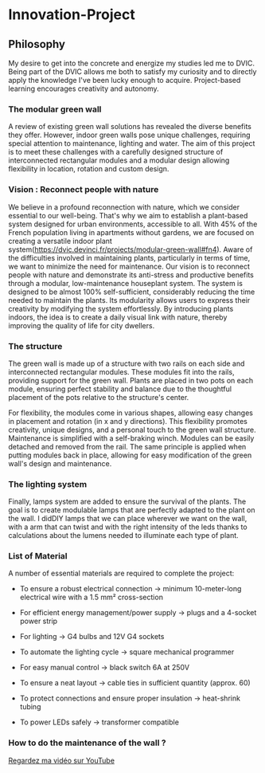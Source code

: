 # Innovation-Project

## Philosophy 

My desire to get into the concrete and energize my studies led me to DVIC. Being part of the DVIC allows me both to satisfy my curiosity and to directly apply the knowledge I've been lucky enough to acquire. Project-based learning encourages creativity and autonomy. 

### The modular green wall 

A review of existing green wall solutions has revealed the diverse benefits they offer. However, indoor green walls pose unique challenges, requiring special attention to maintenance, lighting and water. The aim of this project is to meet these challenges with a carefully designed structure of interconnected rectangular modules and a modular design allowing flexibility in location, rotation and custom design.

### Vision : Reconnect people with nature

We believe in a profound reconnection with nature, which we consider essential to our well-being. That's why we aim to establish a plant-based system designed for urban environments, accessible to all. With 45% of the French population living in apartments without gardens, we are focused on creating a versatile indoor plant system(https://dvic.devinci.fr/projects/modular-green-wall#fn4). Aware of the difficulties involved in maintaining plants, particularly in terms of time, we want to minimize the need for maintenance. Our vision is to reconnect people with nature and demonstrate its anti-stress and productive benefits through a modular, low-maintenance houseplant system. The system is designed to be almost 100% self-sufficient, considerably reducing the time needed to maintain the plants. Its modularity allows users to express their creativity by modifying the system effortlessly. By introducing plants indoors, the idea is to create a daily visual link with nature, thereby improving the quality of life for city dwellers.

### The structure

The green wall is made up of a structure with two rails on each side and interconnected rectangular modules. These modules fit into the rails, providing support for the green wall. Plants are placed in two pots on each module, ensuring perfect stability and balance due to the thoughtful placement of the pots relative to the structure's center.

For flexibility, the modules come in various shapes, allowing easy changes in placement and rotation (in x and y directions). This flexibility promotes creativity, unique designs, and a personal touch to the green wall structure. Maintenance is simplified with a self-braking winch. Modules can be easily detached and removed from the rail. The same principle is applied when putting modules back in place, allowing for easy modification of the green wall's design and maintenance.

### The lighting system

Finally, lamps system are added to ensure the survival of the plants. The goal is to create modulable lamps that are perfectly adapted to the plant on the wall. I didDIY lamps that we can place wherever we want on the wall, with a arm that can twist and with the right intensity of the leds thanks to calculations about the lumens needed to illuminate each type of plant.

### List of Material

A number of essential materials are required to complete the project:

- To ensure a robust electrical connection -> minimum 10-meter-long electrical wire with a 1.5 mm² cross-section 

- For efficient energy management/power supply -> plugs and a 4-socket power strip 

- For lighting -> G4 bulbs and 12V G4 sockets

- To automate the lighting cycle -> square mechanical programmer

- For easy manual control -> black switch 6A at 250V

- To ensure a neat layout -> cable ties in sufficient quantity (approx. 60)

- To protect connections and ensure proper insulation -> heat-shrink tubing

- To power LEDs safely -> transformer compatible

### How to do the maintenance of the wall ?

[Regardez ma vidéo sur YouTube](https://www.youtube.com/watch?v=8U8inEAfjAI)

